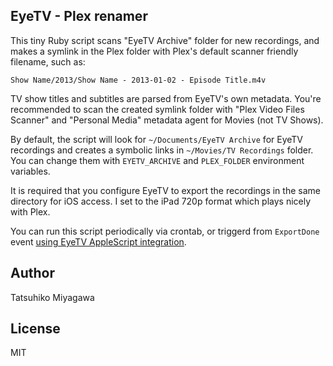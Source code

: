 ## EyeTV - Plex renamer

This tiny Ruby script scans "EyeTV Archive" folder for new recordings, and makes a symlink in the Plex folder with Plex's default scanner friendly filename, such as:

    Show Name/2013/Show Name - 2013-01-02 - Episode Title.m4v

TV show titles and subtitles are parsed from EyeTV's own metadata. You're recommended to scan the created symlink folder with "Plex Video Files Scanner" and "Personal Media" metadata agent for Movies (not TV Shows).

By default, the script will look for `~/Documents/EyeTV Archive` for EyeTV recordings and creates a symbolic links in `~/Movies/TV Recordings` folder. You can change them with `EYETV_ARCHIVE` and `PLEX_FOLDER` environment variables.

It is required that you configure EyeTV to export the recordings in the same directory for iOS access. I set to the iPad 720p format which plays nicely with Plex.

You can run this script periodically via crontab, or triggerd from `ExportDone` event [using EyeTV AppleScript integration](http://support.elgato.com/index.php?_m=knowledgebase&_a=viewarticle&kbarticleid=2727).

## Author

Tatsuhiko Miyagawa

## License

MIT



